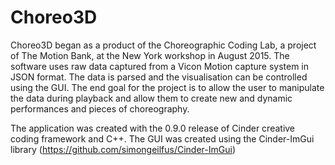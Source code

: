# Choreo3D

   Choreo3D began as a product of the Choreographic Coding Lab, a project of The Motion Bank,
   at the New York workshop in August 2015.  The software uses raw data captured from a Vicon
   Motion capture system in JSON format.  The data is parsed and the visualisation can be
   controlled using the GUI.  The end goal for the project is to allow the user to manipulate
   the data during playback and allow them to create new and dynamic performances and pieces
   of choreography.
 
The application was created with the 0.9.0 release of Cinder creative coding framework and C++.  The GUI was created using the Cinder-ImGui library (https://github.com/simongeilfus/Cinder-ImGui)
